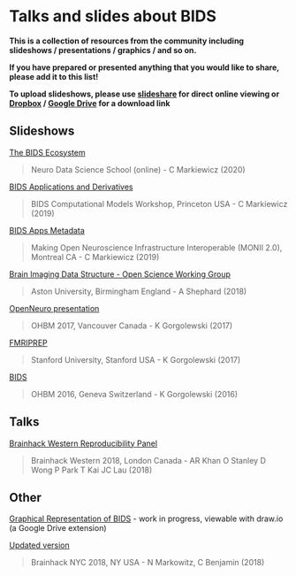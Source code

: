 # Talks and slides about BIDS

**This is a collection of resources from the community including slideshows /
presentations / graphics / and so on.**

**If you have prepared or presented anything that you would like to share,
please add it to this list!**

**To upload slideshows, please use [slideshare](https://www.slideshare.net/) for
direct online viewing or [Dropbox](https://www.dropbox.com/) /
[Google Drive](https://www.google.ca/drive/) for a download link**

## Slideshows

[The BIDS Ecosystem](https://effigies.github.io/bids-ecosystem/)

> Neuro Data Science School (online) - C Markiewicz (2020)

[BIDS Applications and Derivatives](https://effigies.github.io/bids-derivatives/)

> BIDS Computational Models Workshop, Princeton USA - C Markiewicz (2019)

[BIDS Apps Metadata](https://effigies.github.io/bids-metadata/)

> Making Open Neuroscience Infrastructure Interoperable (MONII 2.0), Montreal
> CA - C Markiewicz (2019)

[Brain Imaging Data Structure - Open Science Working Group](https://github.com/bids-standard/bids-starter-kit/files/2068336/Brain.Imaging.Data.Structure.-.OSWG.pptx)

> Aston University, Birmingham England - A Shephard (2018)

[OpenNeuro presentation](https://www.slideshare.net/chrisfilo1/openneuro-a-free-online-platform-for-sharing-and-analysis-of-neuroimaging-data)

> OHBM 2017, Vancouver Canada - K Gorgolewski (2017)

[FMRIPREP](https://www.slideshare.net/chrisfilo1/fmriprep-robust-and-easy-to-use-fmri-preprocessing-pipeline)

> Stanford University, Stanford USA - K Gorgolewski (2017)

[BIDS](https://www.slideshare.net/chrisfilo1/the-brain-imaging-data-structure-ohbm-2016)

> OHBM 2016, Geneva Switzerland - K Gorgolewski (2016)

## Talks

[Brainhack Western Reproducibility Panel](https://www.youtube.com/watch?v=LcyCgWQXMDI)

> Brainhack Western 2018, London Canada - AR Khan O Stanley D Wong P Park T Kai
> JC Lau (2018)

## Other

[Graphical Representation of BIDS](https://drive.google.com/drive/folders/1xlfeAFpp8iOH12bXONfD9OsRGLFFSLD-) -
work in progress, viewable with draw.io (a Google Drive extension)

[Updated version](https://cogneuro.net/bids)

> Brainhack NYC 2018, NY USA - N Markowitz, C Benjamin (2018)
